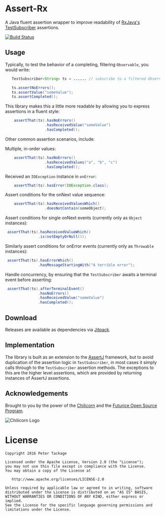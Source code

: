 Assert-Rx
=========

A Java fluent assertion wrapper to improve readability of [RxJava's TestSubscriber](http://reactivex.io/RxJava/javadoc/rx/observers/TestSubscriber.html) assertions.

[![Build Status](https://travis-ci.org/peter-tackage/assert-rx.svg?branch=master)](https://travis-ci.org/peter-tackage/assert-rx)

Usage
-----

Typically, to test the behavior of a completing, filtering `Observable`, you would write:

 ```java
    TestSubscriber<String> ts = ...... // subscribe to a filtered Observable

    ts.assertNoErrors();
    ts.assertValue("someValue");
    ts.assertCompleted();
 ```

This library makes this a little more readable by allowing you to express assertions in a fluent style:

 ```java
     assertThat(ts).hasNoErrors()
                   .hasReceivedValue("someValue")
                   .hasCompleted();
 ```

Other common assertion scenarios, include:

Multiple, in-order values:

```java
    assertThat(ts).hasNoErrors()
                  .hasReceivedValues("a", "b", "c")
                  .hasCompleted();
```

Received an `IOException` instance in `onError`:

```java
    assertThat(ts).hasError(IOException.class);
```

Assert conditions for the onNext value sequence:

```java
    assertThat(ts).hasReceivedValuesWhich()
                  .doesNotContain(someObject);
```

Assert conditions for single onNext events (currently only as `Object` instances):

```java
 assertThat(ts).hasReceivedValueWhich()
               .is(notEmptyOrNull());
```

Similarly assert conditions for onError events (currently only as `Throwable` instances):

```java
 assertThat(ts).hasErrorWhich()
               .hasMessageStartingWith("A terrible error");
```

Handle concurrency, by ensuring that the `TestSubscriber` awaits a terminal event before asserting:

```java
 assertThat(ts).afterTerminalEvent()
               .hasNoErrors()
               .hasReceivedValue("someValue")
               .hasCompleted();
```

Download
--------

Releases are available as dependencies via [Jitpack](https://jitpack.io/#peter-tackage/assert-rx/release-0.9-beta).

Implementation
--------------

The library is built as an extension to the [AssertJ](https://joel-costigliola.github.io/assertj/) framework, but to avoid duplication of the assertion logic in
`TestSubscriber`, in most cases it simply calls through to the `TestSubscriber` assertion methods.
The exceptions to this are the higher level assertions, which are provided by returning instances of AssertJ assertions.

Acknowledgements
----------------

Brought to you by the power of the [Chilicorn](http://spiceprogram.org/chilicorn-history/) and the [Futurice Open Source Program](http://spiceprogram.org/).

![Chilicorn Logo](https://raw.githubusercontent.com/futurice/spiceprogram/gh-pages/assets/img/logo/chilicorn_no_text-256.png)

License
=======

    Copyright 2016 Peter Tackage

    Licensed under the Apache License, Version 2.0 (the "License");
    you may not use this file except in compliance with the License.
    You may obtain a copy of the License at

       http://www.apache.org/licenses/LICENSE-2.0

    Unless required by applicable law or agreed to in writing, software
    distributed under the License is distributed on an "AS IS" BASIS,
    WITHOUT WARRANTIES OR CONDITIONS OF ANY KIND, either express or implied.
    See the License for the specific language governing permissions and
    limitations under the License.

